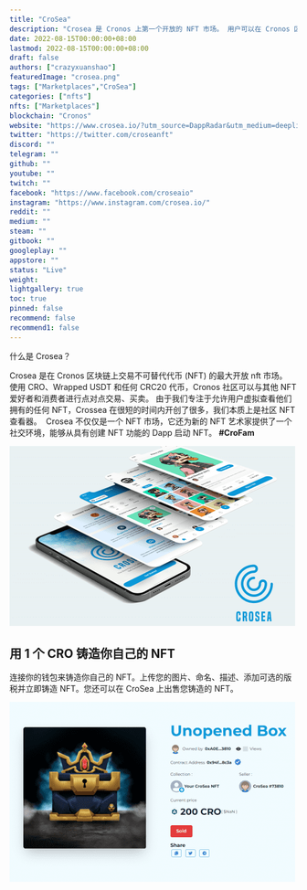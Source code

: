 ```yaml
---
title: "CroSea"
description: "Crosea 是 Cronos 上第一个开放的 NFT 市场。 用户可以在 Cronos 区块链上虚拟查看他们的任何 NFT，并快速将它们列出以供出售。"
date: 2022-08-15T00:00:00+08:00
lastmod: 2022-08-15T00:00:00+08:00
draft: false
authors: ["crazyxuanshao"]
featuredImage: "crosea.png"
tags: ["Marketplaces","CroSea"]
categories: ["nfts"]
nfts: ["Marketplaces"]
blockchain: "Cronos"
website: "https://www.crosea.io/?utm_source=DappRadar&utm_medium=deeplink&utm_campaign=visit-website"
twitter: "https://twitter.com/croseanft"
discord: ""
telegram: ""
github: ""
youtube: ""
twitch: ""
facebook: "https://www.facebook.com/croseaio"
instagram: "https://www.instagram.com/crosea.io/"
reddit: ""
medium: ""
steam: ""
gitbook: ""
googleplay: ""
appstore: ""
status: "Live"
weight: 
lightgallery: true
toc: true
pinned: false
recommend: false
recommend1: false
---
```

<p>什么是&nbsp;Crosea？</p>
<p>Crosea 是在 Cronos 区块链上交易不可替代代币 (NFT) 的最大开放 nft 市场。 使用 CRO、Wrapped USDT 和任何 CRC20 代币，Cronos 社区可以与其他 NFT 爱好者和消费者进行点对点交易、买卖。 由于我们专注于允许用户虚拟查看他们拥有的任何 NFT，Crossea 在很短的时间内开创了很多，我们本质上是社区 NFT 查看器。 &nbsp;Crosea 不仅仅是一个 NFT 市场，它还为新的 NFT 艺术家提供了一个社交环境，能够从具有创建 NFT 功能的 Dapp 启动 NFT。 <strong>#CroFam</strong></p>

![dabu](dabu.png)

## 用 1 个 CRO 铸造你自己的 NFT

连接你的钱包来铸造你自己的 NFT。上传您的图片、命名、描述、添加可选的版税并立即铸造 NFT。您还可以在 CroSea 上出售您铸造的 NFT。

![fidsnin](fidsnin.png)